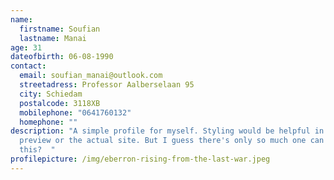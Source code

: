 ```yaml
---
name:
  firstname: Soufian
  lastname: Manai
age: 31
dateofbirth: 06-08-1990
contact:
  email: soufian_manai@outlook.com
  streetadress: Professor Aalberselaan 95
  city: Schiedam
  postalcode: 3118XB
  mobilephone: "0641760132"
  homephone: ""
description: "A simple profile for myself. Styling would be helpful in the
  preview or the actual site. But I guess there's only so much one can do with
  this?  "
profilepicture: /img/eberron-rising-from-the-last-war.jpeg
---
```


